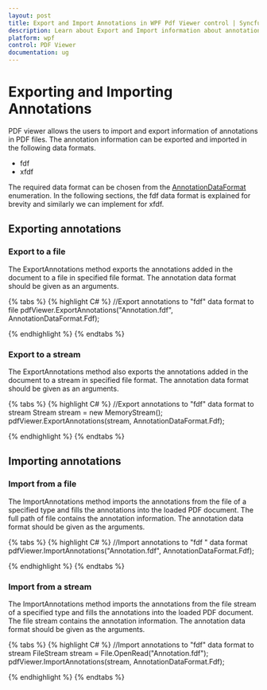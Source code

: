 ```yaml
---
layout: post
title: Export and Import Annotations in WPF Pdf Viewer control | Syncfusion
description: Learn about Export and Import information about annotations in the FDF and XFDF formats using WPF Pdf Viewer.
platform: wpf
control: PDF Viewer
documentation: ug
---
```


# Exporting and Importing Annotations

PDF viewer allows the users to import and export information of annotations in PDF files. The annotation information can be exported and imported in the following data formats.

* fdf
* xfdf

The required data format can be chosen from the [AnnotationDataFormat](https://help.syncfusion.com/cr/wpf/Syncfusion.Pdf.Parsing.AnnotationDataFormat.html) enumeration. In the following sections, the fdf data format is explained for brevity and similarly we can implement for xfdf.

## Exporting annotations

### Export to a file

The ExportAnnotations method exports the annotations added in the document to a file in specified file format. The annotation data format should be given as an arguments.

{% tabs %}
{% highlight C# %}
//Export annotations to "fdf" data format to file 
pdfViewer.ExportAnnotations("Annotation.fdf", AnnotationDataFormat.Fdf);

{% endhighlight %}
{% endtabs %}

### Export to a stream

The ExportAnnotations method also exports the annotations added in the document to a stream in specified file format. The annotation data format should be given as an arguments.

{% tabs %}
{% highlight C# %}
//Export annotations to "fdf" data format to stream
Stream stream = new MemoryStream();
pdfViewer.ExportAnnotations(stream, AnnotationDataFormat.Fdf);

{% endhighlight %}
{% endtabs %}

## Importing annotations

### Import from a file
The ImportAnnotations method imports the annotations from the file of a specified type and fills the annotations into the loaded PDF document. The full path of file contains the annotation information. The annotation data format should be given as the arguments.

{% tabs %}
{% highlight C# %}
//Import annotations to "fdf " data format
pdfViewer.ImportAnnotations("Annotation.fdf", AnnotationDataFormat.Fdf);

{% endhighlight %}
{% endtabs %}

### Import from a stream
The ImportAnnotations method imports the annotations from the file stream of a specified type and fills the annotations into the loaded PDF document. The file stream contains the annotation information. The annotation data format should be given as the arguments.

{% tabs %}
{% highlight C# %}
//Import annotations to "fdf" data format to stream
FileStream stream = File.OpenRead("Annotation.fdf");
pdfViewer.ImportAnnotations(stream, AnnotationDataFormat.Fdf);

{% endhighlight %}
{% endtabs %}